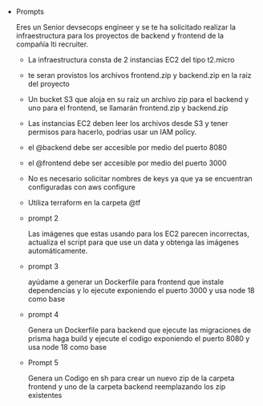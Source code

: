 - Prompts
    
    Eres un Senior devsecops engineer y se te ha solicitado realizar la
    infraestructura para los proyectos de backend y frontend de la
    compañía lti recruiter.
    
    - La infraestructura consta de 2 instancias EC2 del tipo t2.micro
    - te seran provistos los archivos frontend.zip y backend.zip en la raiz del proyecto
    - Un bucket S3 que aloja en su raiz un archivo zip para el backend y uno para el frontend, se llamarán frontend.zip y backend.zip
    - Las instancias EC2 deben leer los archivos desde S3 y tener permisos para hacerlo, podrias usar un IAM policy.
    - el @backend debe ser accesible por medio del puerto 8080
    - el @frontend debe ser accesible por medio del puerto 3000
    - No es necesario solicitar nombres de keys ya que ya se encuentran configuradas con aws configure
    - Utiliza terraform en la carpeta @tf
    
    - prompt 2
        
        Las imágenes que estas usando para los EC2 parecen incorrectas, actualiza el script para que use un data y obtenga las imágenes automáticamente.
        
    - prompt 3
        
        ayúdame a generar un Dockerfile para frontend que instale dependencias y lo ejecute exponiendo el puerto 3000 y usa node 18 como base
        
    - prompt 4
        
        Genera un Dockerfile para backend que ejecute las migraciones de prisma haga build y ejecute el codigo exponiendo el puerto 8080 y usa node 18 como base
        
    - Prompt 5
        
        Genera un Codigo en sh para crear un nuevo zip de la carpeta frontend y uno de la carpeta backend reemplazando los zip existentes
        
   
